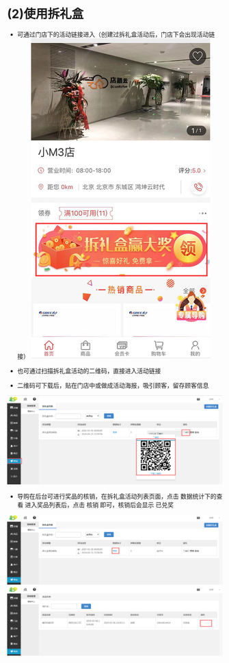 # (2)使用拆礼盒

* 可通过门店下的活动链接进入（创建过拆礼盒活动后，门店下会出现活动链接）
![](images/screenshot_1554801097703.jpg)
*   也可通过扫描拆礼盒活动的二维码，直接进入活动链接

*   二维码可下载后，贴在门店中或做成活动海报，吸引顾客，留存顾客信息

![](images/screenshot_1554801104615.jpg)
* 导购在后台可进行奖品的核销，在拆礼盒活动列表页面，点击 数据统计下的查看 进入奖品列表后，点击 核销 即可，核销后会显示 已兑奖

![](images/screenshot_1554801128547.jpg)
![](images/screenshot_1554801123804.jpg)
